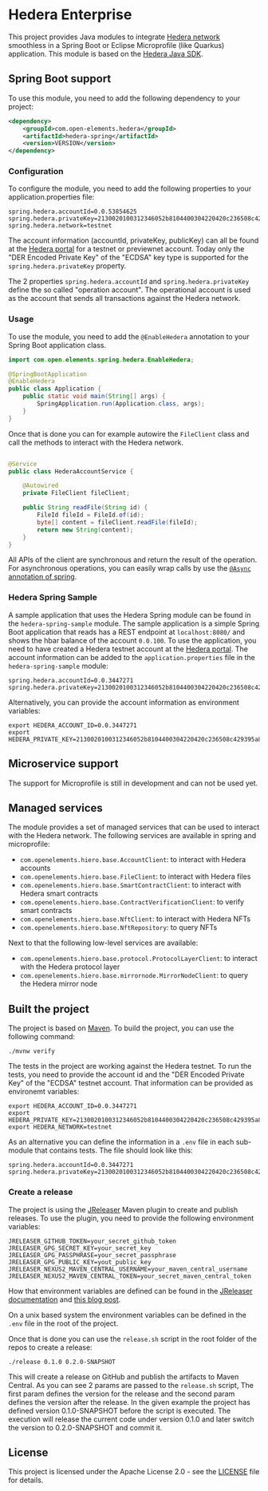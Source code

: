 # Hedera Enterprise
This project provides Java modules to integrate [Hedera network](https://hedera.com) smoothless in a Spring Boot or Eclipse Microprofile (like Quarkus) application.
This module is based on the [Hedera Java SDK](https://github.com/hashgraph/hedera-sdk-java).

## Spring Boot support

To use this module, you need to add the following dependency to your project:

```xml 
<dependency>
    <groupId>com.open-elements.hedera</groupId>
    <artifactId>hedera-spring</artifactId>
    <version>VERSION</version> 
</dependency>
```

### Configuration

To configure the module, you need to add the following properties to your application.properties file:

```properties
spring.hedera.accountId=0.0.53854625
spring.hedera.privateKey=2130020100312346052b8104400304220420c236508c429395a8180b1230f436d389adc5afaa9145456783b57b2045c6cc37
spring.hedera.network=testnet
```

The account information (accountId, privateKey, publicKey) can all be found at the
[Hedera portal](https://portal.hedera.com/) for a testnet or previewnet account.
Today only the "DER Encoded Private Key" of the "ECDSA" key type is supported for the `spring.hedera.privateKey` property.

The 2 properties `spring.hedera.accountId` and `spring.hedera.privateKey` define the so called "operation account".
The operational account is used as the account that sends all transactions against the Hedera network.

### Usage

To use the module, you need to add the `@EnableHedera` annotation to your Spring Boot application class.

```java
import com.open.elements.spring.hedera.EnableHedera;

@SpringBootApplication
@EnableHedera
public class Application {
    public static void main(String[] args) {
        SpringApplication.run(Application.class, args);
    }
}
```
 
Once that is done you can for example autowire the `FileClient` class and call the methods to interact with the Hedera network.

```java

@Service
public class HederaAccountService {

    @Autowired
    private FileClient fileClient;

    public String readFile(String id) {
        FileId fileId = FileId.of(id);
        byte[] content = fileClient.readFile(fileId);
        return new String(content);
    }
}
```

All APIs of the client are synchronous and return the result of the operation. For asynchronous operations, you can
easily wrap calls by use the [`@Async` annotation of spring](https://spring.io/guides/gs/async-method).

### Hedera Spring Sample

A sample application that uses the Hedera Spring module can be found in the `hedera-spring-sample` module.
The sample application is a simple Spring Boot application that reads has a REST endpoint at `localhost:8080/` and 
shows the hbar balance of the account `0.0.100`.
To use the application, you need to have created a Hedera testnet account at the [Hedera portal](https://portal.hedera.com/).
The account information can be added to the `application.properties` file in the `hedera-spring-sample` module:
```properties
spring.hedera.accountId=0.0.3447271
spring.hedera.privateKey=2130020100312346052b8104400304220420c236508c429395a8180b1230f436d389adc5afaa9145456783b57b2045c6cc37
```

Alternatively, you can provide the account information as environment variables:
```shell
export HEDERA_ACCOUNT_ID=0.0.3447271
export HEDERA_PRIVATE_KEY=2130020100312346052b8104400304220420c236508c429395a8180b1230f436d389adc5afaa9145456783b57b2045c6cc37
```

## Microservice support

The support for Microprofile is still in development and can not be used yet.

## Managed services

The module provides a set of managed services that can be used to interact with the Hedera network.
The following services are available in spring and microprofile:

- `com.openelements.hiero.base.AccountClient`: to interact with Hedera accounts
- `com.openelements.hiero.base.FileClient`: to interact with Hedera files
- `com.openelements.hiero.base.SmartContractClient`: to interact with Hedera smart contracts
- `com.openelements.hiero.base.ContractVerificationClient`: to verify smart contracts
- `com.openelements.hiero.base.NftClient`: to interact with Hedera NFTs
- `com.openelements.hiero.base.NftRepository`: to query NFTs

Next to that the following low-level services are available:

- `com.openelements.hiero.base.protocol.ProtocolLayerClient`: to interact with the Hedera protocol layer
- `com.openelements.hiero.base.mirrornode.MirrorNodeClient`: to query the Hedera mirror node 

## Built the project

The project is based on [Maven](https://maven.apache.org/). To build the project, you can use the following command:

```shell
./mvnw verify
```

The tests in the project are working against the Hedera testnet.
To run the tests, you need to provide the account id and the "DER Encoded Private Key" of the "ECDSA" testnet account.
That information can be provided as environemt variables:
 
```shell
export HEDERA_ACCOUNT_ID=0.0.3447271
export HEDERA_PRIVATE_KEY=2130020100312346052b8104400304220420c236508c429395a8180b1230f436d389adc5afaa9145456783b57b2045c6cc37
export HEDERA_NETWORK=testnet
```

As an alternative you can define the information in a `.env` file in each sub-module that contains tests.
The file should look like this:

```
spring.hedera.accountId=0.0.3447271
spring.hedera.privateKey=2130020100312346052b8104400304220420c236508c429395a8180b1230f436d389adc5afaa9145456783b57b2045c6cc37
```

### Create a release

The project is using the [JReleaser](https://jreleaser.org) Maven plugin to create and publish releases.
To use the plugin, you need to provide the following environment variables:

```
JRELEASER_GITHUB_TOKEN=your_secret_github_token
JRELEASER_GPG_SECRET_KEY=your_secret_key
JRELEASER_GPG_PASSPHRASE=your_secret_passphrase
JRELEASER_GPG_PUBLIC_KEY=yout_public_key
JRELEASER_NEXUS2_MAVEN_CENTRAL_USERNAME=your_maven_central_username
JRELEASER_NEXUS2_MAVEN_CENTRAL_TOKEN=your_secret_maven_central_token
```

How that environment variables are defined can be found in the
[JReleaser documentation](https://jreleaser.org/guide/latest/examples/maven/maven-central.html) and 
[this blog post](https://foojay.io/today/how-to-release-a-java-module-with-jreleaser-to-maven-central-with-github-actions/).

On a unix based system the environment variables can be defined in the `.env` file in the root of the project.

Once that is done you can use the `release.sh` script in the root folder of the repos to create a release:

```shell
./release 0.1.0 0.2.0-SNAPSHOT
```

This will create a release on GitHub and publish the artifacts to Maven Central.
As you can see 2 params are passed to the `release.sh` script, The first param defines the version for the release and the second param defines the version after the release.
In the given example the project has defined version 0.1.0-SNAPSHOT before the script is executed.
The execution will release the current code under version 0.1.0 and later switch the version to 0.2.0-SNAPSHOT and commit it.

## License

This project is licensed under the Apache License 2.0 - see the [LICENSE](LICENSE) file for details.
